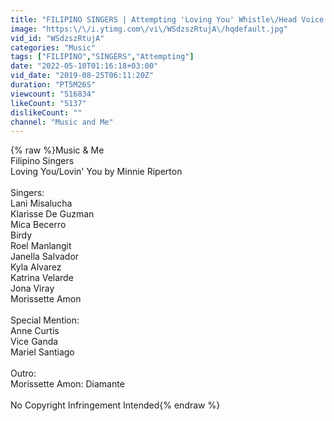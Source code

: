 ```yaml
---
title: "FILIPINO SINGERS | Attempting 'Loving You' Whistle\/Head Voice by Minnie Riperton"
image: "https:\/\/i.ytimg.com\/vi\/WSdzszRtujA\/hqdefault.jpg"
vid_id: "WSdzszRtujA"
categories: "Music"
tags: ["FILIPINO","SINGERS","Attempting"]
date: "2022-05-10T01:16:18+03:00"
vid_date: "2019-08-25T06:11:20Z"
duration: "PT5M26S"
viewcount: "516834"
likeCount: "5137"
dislikeCount: ""
channel: "Music and Me"
---
```

{% raw %}Music &amp; Me<br />Filipino Singers<br />Loving You/Lovin' You by Minnie Riperton<br /><br />Singers:<br />Lani Misalucha<br />Klarisse De Guzman<br />Mica Becerro<br />Birdy<br />Roel Manlangit<br />Janella Salvador<br />Kyla Alvarez<br />Katrina Velarde<br />Jona Viray <br />Morissette Amon<br /><br />Special Mention:<br />Anne Curtis<br />Vice Ganda<br />Mariel Santiago<br /><br />Outro:<br />Morissette Amon: Diamante<br /><br />No Copyright Infringement Intended{% endraw %}
